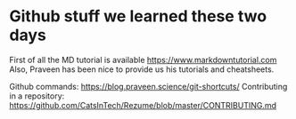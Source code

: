 # Github stuff we learned these two days

First of all the MD tutorial is available https://www.markdowntutorial.com
Also, Praveen has been nice to provide us his tutorials and cheatsheets.

Github commands: https://blog.praveen.science/git-shortcuts/
Contributing in a repository: https://github.com/CatsInTech/Rezume/blob/master/CONTRIBUTING.md
